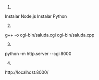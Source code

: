 1. 
  Instalar Node.js
  Instalar Python 

2. 
  g++ -o cgi-bin/saluda.cgi cgi-bin/saluda.cpp

3.
  python -m http.server --cgi 8000

4.
  http://localhost:8000/

